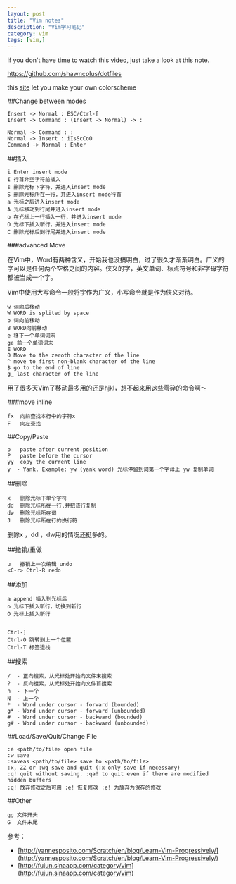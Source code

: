 ```yaml
---
layout: post
title: "Vim notes"
description: "Vim学习笔记"
category: vim
tags: [vim,]
---
```


If you don't have time to watch this [video](https://www.youtube.com/watch?v=Nim4_f5QUxA), just take a look at this note.

https://github.com/shawncplus/dotfiles

this [site](http://bytefluent.com/vivify/) let you make your own colorscheme

##Change between modes

	Insert -> Normal : ESC/Ctrl-[
	Insert -> Command : (Insert -> Normal) -> :

	Normal -> Command : :
	Normal -> Insert : iIsScCoO
	Command -> Normal : Enter

##插入

	i Enter insert mode
	I 行首非空字符前插入
	s 删除光标下字符，并进入insert mode
	S 删除光标所在一行，并进入insert mode行首
	a 光标之后进入insert mode
	A 光标移动到行尾并进入insert mode
	o 在光标上一行插入一行，并进入insert mode
	O 光标下插入新行，并进入insert mode
	C 删除光标后到行尾并进入insert mode

###advanced Move

在Vim中，Word有两种含义，开始我也没搞明白，过了很久才渐渐明白。广义的字可以是任何两个空格之间的内容。侠义的字，英文单词、标点符号和非字母字符都被当成一个字。

Vim中使用大写命令一般将字作为广义，小写命令就是作为侠义对待。

	w 词向后移动
	W WORD is splited by space
	b 词向前移动
	B WORD向前移动
	e 移下一个单词词末
	ge 前一个单词词末
	E WORD
	0 Move to the zeroth character of the line
	^ move to first non-blank character of the line
	$ go to the end of line
	g_ last character of the line

用了很多天Vim了移动最多用的还是hjkl，想不起来用这些零碎的命令啊～


###move inline

	fx  向前查找本行中的字符x
	F   向左查找

##Copy/Paste

	p   paste after current position
	P   paste before the cursor
	yy  copy the current line
	y  - Yank. Example: yw (yank word) 光标停留到词第一个字母上 yw 复制单词

##删除

	x   删除光标下单个字符
	dd  删除光标所在一行,并把该行复制
	dw  删除光标所在词
	J   删除光标所在行的换行符

删除x ，dd ，dw用的情况还挺多的。

##撤销/重做

	u   撤销上一次编辑 undo
	<C-r> Ctrl-R redo

##添加

	a append 插入到光标后
	o 光标下插入新行，切换到新行
	O 光标上插入新行


	Ctrl-]
	Ctrl-O 跳转到上一个位置
	Ctrl-T 标签退栈


##搜索

	/  - 正向搜索，从光标处开始向文件末搜索
	?  - 反向搜索，从光标处开始向文件首搜索
	n  - 下一个
	N  - 上一个
	*  - Word under cursor - forward (bounded)
	g* - Word under cursor - forward (unbounded)
	#  - Word under cursor - backward (bounded)
	g# - Word under cursor - backward (unbounded)

##Load/Save/Quit/Change File

	:e <path/to/file> open file
	:w save
	:saveas <path/to/file> save to <path/to/file>
	:x, ZZ or :wq save and quit (:x only save if necessary)
	:q! quit without saving. :qa! to quit even if there are modified hidden buffers
	:q! 放弃修改之后可用 :e! 恢复修改 :e! 为放弃为保存的修改

##Other

	gg 文件开头
	G  文件末尾

参考：

* [http://yannesposito.com/Scratch/en/blog/Learn-Vim-Progressively/](http://yannesposito.com/Scratch/en/blog/Learn-Vim-Progressively/)
* [http://fujun.sinaapp.com/category/vim](http://fujun.sinaapp.com/category/vim)
